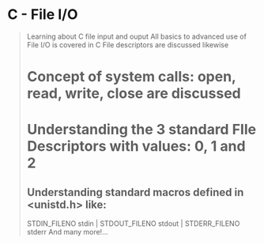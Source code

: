 # C - File I/O
> Learning about C file input and ouput
> All basics to advanced use of File I/O is covered in C
> File descriptors are discussed likewise
> # Concept of system calls: open, read, write, close are discussed
> # Understanding the 3 standard FIle Descriptors with values: 0, 1 and 2
> ## Understanding standard macros defined in <unistd.h> like:
> STDIN_FILENO stdin | STDOUT_FILENO stdout | STDERR_FILENO stderr
And many more!...
